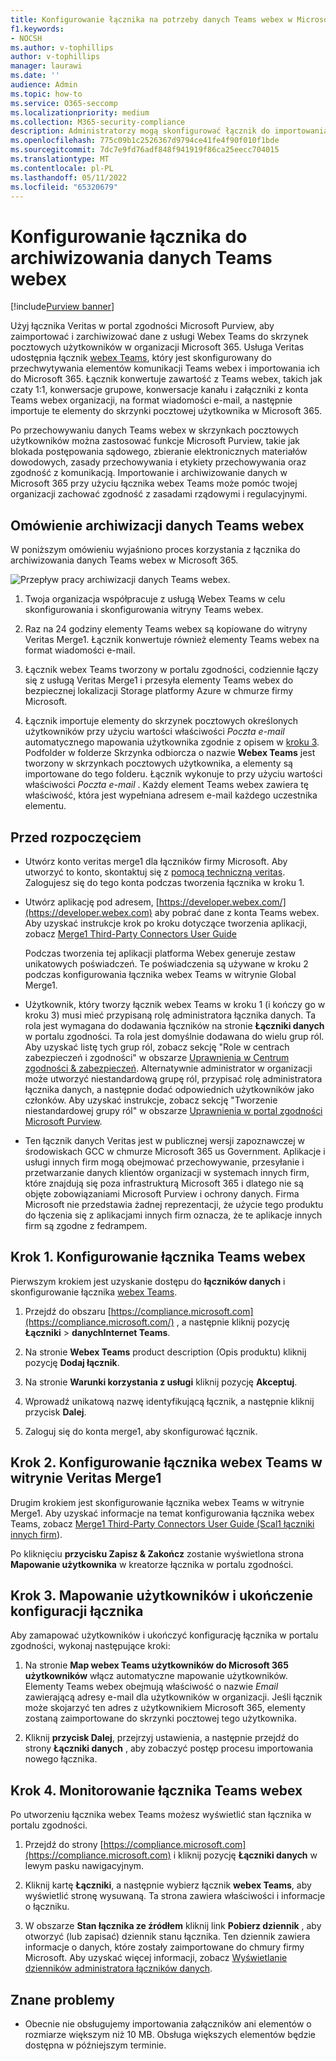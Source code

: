 ```yaml
---
title: Konfigurowanie łącznika na potrzeby danych Teams webex w Microsoft 365
f1.keywords:
- NOCSH
ms.author: v-tophillips
author: v-tophillips
manager: laurawi
ms.date: ''
audience: Admin
ms.topic: how-to
ms.service: O365-seccomp
ms.localizationpriority: medium
ms.collection: M365-security-compliance
description: Administratorzy mogą skonfigurować łącznik do importowania i archiwizowania danych z łącznika Teams Veritas Webex w Microsoft 365. Ten łącznik umożliwia archiwizowanie danych ze źródeł danych innych firm w Microsoft 365, dzięki czemu można używać funkcji zgodności, takich jak archiwizowanie prawne, wyszukiwanie zawartości i zasady przechowywania w celu zarządzania danymi innych firm w organizacji.
ms.openlocfilehash: 775c09b1c2526367d9794ce41fe4f90f010f1bde
ms.sourcegitcommit: 7dc7e9fd76adf848f941919f86ca25eecc704015
ms.translationtype: MT
ms.contentlocale: pl-PL
ms.lasthandoff: 05/11/2022
ms.locfileid: "65320679"
---
```

# <a name="set-up-a-connector-to-archive-webex-teams-data"></a>Konfigurowanie łącznika do archiwizowania danych Teams webex

[!include[Purview banner](../includes/purview-rebrand-banner.md)]

Użyj łącznika Veritas w portal zgodności Microsoft Purview, aby zaimportować i zarchiwizować dane z usługi Webex Teams do skrzynek pocztowych użytkowników w organizacji Microsoft 365. Usługa Veritas udostępnia łącznik [webex Teams](https://globanet.com/webex-teams/), który jest skonfigurowany do przechwytywania elementów komunikacji Teams webex i importowania ich do Microsoft 365. Łącznik konwertuje zawartość z Teams webex, takich jak czaty 1:1, konwersacje grupowe, konwersacje kanału i załączniki z konta Teams webex organizacji, na format wiadomości e-mail, a następnie importuje te elementy do skrzynki pocztowej użytkownika w Microsoft 365.

Po przechowywaniu danych Teams webex w skrzynkach pocztowych użytkowników można zastosować funkcje Microsoft Purview, takie jak blokada postępowania sądowego, zbieranie elektronicznych materiałów dowodowych, zasady przechowywania i etykiety przechowywania oraz zgodność z komunikacją. Importowanie i archiwizowanie danych w Microsoft 365 przy użyciu łącznika webex Teams może pomóc twojej organizacji zachować zgodność z zasadami rządowymi i regulacyjnymi.

## <a name="overview-of-archiving-webex-teams-data"></a>Omówienie archiwizacji danych Teams webex

W poniższym omówieniu wyjaśniono proces korzystania z łącznika do archiwizowania danych Teams webex w Microsoft 365.

![Przepływ pracy archiwizacji danych Teams webex.](../media/WebexTeamsConnectorWorkflow.png)

1. Twoja organizacja współpracuje z usługą Webex Teams w celu skonfigurowania i skonfigurowania witryny Teams webex.

2. Raz na 24 godziny elementy Teams webex są kopiowane do witryny Veritas Merge1. Łącznik konwertuje również elementy Teams webex na format wiadomości e-mail.

3. Łącznik webex Teams tworzony w portalu zgodności, codziennie łączy się z usługą Veritas Merge1 i przesyła elementy Teams webex do bezpiecznej lokalizacji Storage platformy Azure w chmurze firmy Microsoft.

4. Łącznik importuje elementy do skrzynek pocztowych określonych użytkowników przy użyciu wartości właściwości *Poczta e-mail* automatycznego mapowania użytkownika zgodnie z opisem w [kroku 3](#step-3-map-users-and-complete-the-connector-setup). Podfolder w folderze Skrzynka odbiorcza o nazwie **Webex Teams** jest tworzony w skrzynkach pocztowych użytkownika, a elementy są importowane do tego folderu. Łącznik wykonuje to przy użyciu wartości właściwości *Poczta e-mail* . Każdy element Teams webex zawiera tę właściwość, która jest wypełniana adresem e-mail każdego uczestnika elementu.

## <a name="before-you-begin"></a>Przed rozpoczęciem

- Utwórz konto veritas merge1 dla łączników firmy Microsoft. Aby utworzyć to konto, skontaktuj się z [pomocą techniczną veritas](https://globanet.com/ms-connectors-contact). Zalogujesz się do tego konta podczas tworzenia łącznika w kroku 1.

- Utwórz aplikację pod adresem, [https://developer.webex.com/](https://developer.webex.com) aby pobrać dane z konta Teams webex. Aby uzyskać instrukcje krok po kroku dotyczące tworzenia aplikacji, zobacz [Merge1 Third-Party Connectors User Guide](https://docs.ms.merge1.globanetportal.com/Merge1%20Third-Party%20Connectors%20Webex%20Teams%20User%20Guide%20.pdf)

   Podczas tworzenia tej aplikacji platforma Webex generuje zestaw unikatowych poświadczeń. Te poświadczenia są używane w kroku 2 podczas konfigurowania łącznika webex Teams w witrynie Global Merge1.

- Użytkownik, który tworzy łącznik webex Teams w kroku 1 (i kończy go w kroku 3) musi mieć przypisaną rolę administratora łącznika danych. Ta rola jest wymagana do dodawania łączników na stronie **Łączniki danych** w portalu zgodności. Ta rola jest domyślnie dodawana do wielu grup ról. Aby uzyskać listę tych grup ról, zobacz sekcję "Role w centrach zabezpieczeń i zgodności" w obszarze [Uprawnienia w Centrum zgodności & zabezpieczeń](../security/office-365-security/permissions-in-the-security-and-compliance-center.md#roles-in-the-security--compliance-center). Alternatywnie administrator w organizacji może utworzyć niestandardową grupę ról, przypisać rolę administratora łącznika danych, a następnie dodać odpowiednich użytkowników jako członków. Aby uzyskać instrukcje, zobacz sekcję "Tworzenie niestandardowej grupy ról" w obszarze [Uprawnienia w portal zgodności Microsoft Purview](microsoft-365-compliance-center-permissions.md#create-a-custom-role-group).

- Ten łącznik danych Veritas jest w publicznej wersji zapoznawczej w środowiskach GCC w chmurze Microsoft 365 us Government. Aplikacje i usługi innych firm mogą obejmować przechowywanie, przesyłanie i przetwarzanie danych klientów organizacji w systemach innych firm, które znajdują się poza infrastrukturą Microsoft 365 i dlatego nie są objęte zobowiązaniami Microsoft Purview i ochrony danych. Firma Microsoft nie przedstawia żadnej reprezentacji, że użycie tego produktu do łączenia się z aplikacjami innych firm oznacza, że te aplikacje innych firm są zgodne z fedrampem.

## <a name="step-1-set-up-the-webex-teams-connector"></a>Krok 1. Konfigurowanie łącznika Teams webex

Pierwszym krokiem jest uzyskanie dostępu do **łączników danych** i skonfigurowanie łącznika [webex Teams](https://globanet.com/webex-teams/).

1. Przejdź do obszaru [https://compliance.microsoft.com](https://compliance.microsoft.com/) , a następnie kliknij pozycję **Łączniki** >  **danychInternet Teams**.

2. Na stronie **Webex Teams** product description (Opis produktu) kliknij pozycję **Dodaj łącznik**.

3. Na stronie **Warunki korzystania z usługi** kliknij pozycję **Akceptuj**.

4. Wprowadź unikatową nazwę identyfikującą łącznik, a następnie kliknij przycisk **Dalej**.

5. Zaloguj się do konta merge1, aby skonfigurować łącznik.

## <a name="step-2-configure-the-webex-teams-connector-on-the-veritas-merge1-site"></a>Krok 2. Konfigurowanie łącznika webex Teams w witrynie Veritas Merge1

Drugim krokiem jest skonfigurowanie łącznika webex Teams w witrynie Merge1. Aby uzyskać informacje na temat konfigurowania łącznika webex Teams, zobacz [Merge1 Third-Party Connectors User Guide (Scal1 łączniki innych firm](https://docs.ms.merge1.globanetportal.com/Merge1%20Third-Party%20Connectors%20Webex%20Teams%20User%20Guide%20.pdf)).

Po kliknięciu **przycisku Zapisz & Zakończ** zostanie wyświetlona strona **Mapowanie użytkownika** w kreatorze łącznika w portalu zgodności.

## <a name="step-3-map-users-and-complete-the-connector-setup"></a>Krok 3. Mapowanie użytkowników i ukończenie konfiguracji łącznika

Aby zamapować użytkowników i ukończyć konfigurację łącznika w portalu zgodności, wykonaj następujące kroki:

1. Na stronie **Map webex Teams użytkowników do Microsoft 365 użytkowników** włącz automatyczne mapowanie użytkowników. Elementy Teams webex obejmują właściwość o nazwie *Email* zawierającą adresy e-mail dla użytkowników w organizacji. Jeśli łącznik może skojarzyć ten adres z użytkownikiem Microsoft 365, elementy zostaną zaimportowane do skrzynki pocztowej tego użytkownika.

2. Kliknij **przycisk Dalej**, przejrzyj ustawienia, a następnie przejdź do strony **Łączniki danych** , aby zobaczyć postęp procesu importowania nowego łącznika.

## <a name="step-4-monitor-the-webex-teams-connector"></a>Krok 4. Monitorowanie łącznika Teams webex

Po utworzeniu łącznika webex Teams możesz wyświetlić stan łącznika w portalu zgodności.

1. Przejdź do strony [https://compliance.microsoft.com](https://compliance.microsoft.com) i kliknij pozycję **Łączniki danych** w lewym pasku nawigacyjnym.

2. Kliknij kartę **Łączniki**, a następnie wybierz łącznik **webex Teams**, aby wyświetlić stronę wysuwaną. Ta strona zawiera właściwości i informacje o łączniku.

3. W obszarze **Stan łącznika ze źródłem** kliknij link **Pobierz dziennik** , aby otworzyć (lub zapisać) dziennik stanu łącznika. Ten dziennik zawiera informacje o danych, które zostały zaimportowane do chmury firmy Microsoft. Aby uzyskać więcej informacji, zobacz [Wyświetlanie dzienników administratora łączników danych](data-connector-admin-logs.md).

## <a name="known-issues"></a>Znane problemy

- Obecnie nie obsługujemy importowania załączników ani elementów o rozmiarze większym niż 10 MB. Obsługa większych elementów będzie dostępna w późniejszym terminie.